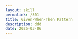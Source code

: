 ```yaml
---
layout: skill
permalink: /301
title: Given-When-Then Pattern
description: ddd
date: 2025-03-06
---
```

